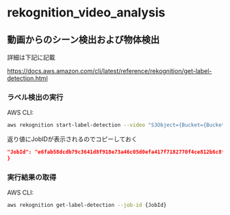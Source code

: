 # rekognition_video_analysis

## 動画からのシーン検出および物体検出

詳細は下記に記載

https://docs.aws.amazon.com/cli/latest/reference/rekognition/get-label-detection.html

### ラベル検出の実行

AWS CLI:

```sh
aws rekognition start-label-detection --video "S3Object={Bucket={Bucket_name}, Name={Path_to_Video_File}}"
```

返り値にJobIDが表示されるのでコピーしておく

```JSON
"JobId": "e6fab58dcdb79c3641d8f918e73a46c05d0efa417f7182770f4ce812b6c8fd6a"
}
```

### 実行結果の取得

AWS CLI:

```sh
aws rekognition get-label-detection --job-id {JobId}
```

